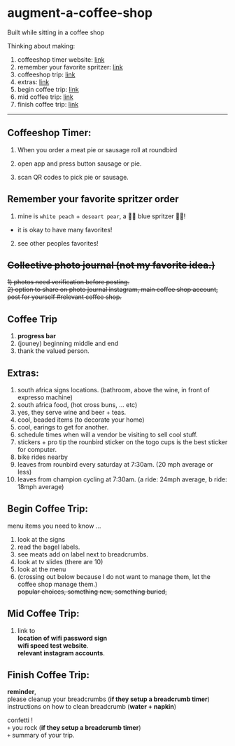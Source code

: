 # augment-a-coffee-shop
Built while sitting in a coffee shop

Thinking about making:<br/> 
1) coffeeshop timer website: [link](https://github.com/MichaelDimmitt/augment-a-coffee-shop#:~:text=coffee%20trip%3A%20link-,Coffeeshop%20Timer%3A,-When%20you%20order)
2) remember your favorite spritzer: [link](https://github.com/MichaelDimmitt/augment-a-coffee-shop#:~:text=Remember%20your%20favorite%20spritzer%20order)
3) coffeeshop trip: [link](https://github.com/MichaelDimmitt/augment-a-coffee-shop#:~:text=relevant%20coffee%20shop.-,Coffee%20Trip,-has%20progress%20bar)
4) extras: [link](https://github.com/MichaelDimmitt/augment-a-coffee-shop/blob/main/README.md#:~:text=the%20valued%20person.-,extras%3A,-south%20africa%20signs)
5) begin coffee trip: [link](https://github.com/MichaelDimmitt/augment-a-coffee-shop#:~:text=you%20valued%20person.-,Begin%20Coffee%20Trip%3A,-menu%20items%20you)
6) mid coffee trip: [link](https://github.com/MichaelDimmitt/augment-a-coffee-shop#:~:text=new%2C%20something%20buried%2C-,Mid%20Coffee%20Trip%3A,-link%20to%0Alocation)
7) finish coffee trip: [link](https://github.com/MichaelDimmitt/augment-a-coffee-shop#:~:text=instagram%20accounts.-,Finish%20Coffee%20Trip%3A,-reminder%2C%0Aplease)
<hr/>

## Coffeeshop Timer:
1) When you order a meat pie or sausage roll at roundbird

2) open app and press button sausage or pie.
3) scan QR codes to pick pie or sausage.

## Remember your favorite spritzer order
1) mine is `white peach` + `deseart pear`, a 💙💙 blue spritzer 💙💙! 
 - it is okay to have many favorites!
2) see other peoples favorites!

## ~~Collective photo journal (not my favorite idea.)~~
~~1) photos need verification before posting.~~<br/>
~~2) option to share on photo journal instagram, main coffee shop account, post for yourself #relevant coffee shop.~~

## Coffee Trip
1) **progress bar**
2) (jouney) beginning middle and end
3) thank the valued person.

## Extras:
1) south africa signs locations. (bathroom, above the wine, in front of expresso machine)
2) south africa food, (hot cross buns, ... etc)
3) yes, they serve wine and beer + teas.
4) cool, beaded items (to decorate your home)
5) cool, earings to get for another.
6) schedule times when will a vendor be visiting to sell cool stuff.
7) stickers + pro tip the rounbird sticker on the togo cups is the best sticker for computer.
8) bike rides nearby<br/>
1) leaves from rounbird every saturday at 7:30am. (20 mph average or less)
2) leaves from champion cycling at 7:30am. (a ride: 24mph average, b ride: 18mph average)

## Begin Coffee Trip:
menu items you need to know ...<br/>
1) look at the signs
2) read the bagel labels.
3) see meats add on label next to breadcrumbs.
4) look at tv slides (there are 10)
5) look at the menu
6) (crossing out below because I do not want to manage them, let the coffee shop manage them.)<br/>
~~popular choices, something new, something buried,~~

## Mid Coffee Trip:
1) link to <br/>
**location of wifi password sign**<br/>
**wifi speed test website**.<br/>
**relevant instagram accounts**.

## Finish Coffee Trip:
**reminder**, <br/>
please cleanup your breadcrumbs (**if they setup a breadcrumb timer**)<br/>
instructions on how to clean breadcrumb (**water + napkin**)

confetti !<br/>
`+` you rock (**if they setup a breadcrumb timer**)<br/>
`+` summary of your trip.

